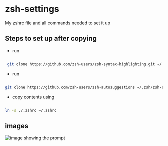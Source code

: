 # zsh-settings

My zshrc file and all commands needed to set it up

## Steps to set up after copying

- run

```sh

 git clone https://github.com/zsh-users/zsh-syntax-highlighting.git ~/.zsh/zsh-syntax-highlighting

```

- run

```sh

git clone https://github.com/zsh-users/zsh-autosuggestions ~/.zsh/zsh-autosuggestions

```

- copy contents using

```sh

ln -s ./.zshrc ~/.zshrc

```

## images

![image showing the prompt](./images/sample.png)
